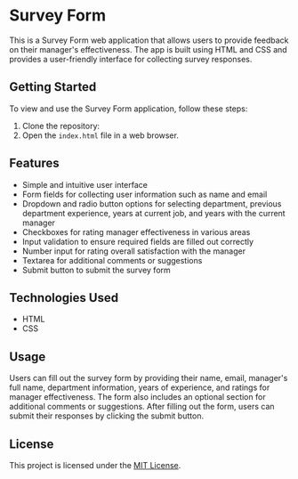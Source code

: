 # Survey Form

This is a Survey Form web application that allows users to provide feedback on their manager's effectiveness. The app is built using HTML and CSS and provides a user-friendly interface for collecting survey responses.

## Getting Started

To view and use the Survey Form application, follow these steps:

1. Clone the repository:
2. Open the `index.html` file in a web browser.

## Features

- Simple and intuitive user interface
- Form fields for collecting user information such as name and email
- Dropdown and radio button options for selecting department, previous department experience, years at current job, and years with the current manager
- Checkboxes for rating manager effectiveness in various areas
- Input validation to ensure required fields are filled out correctly
- Number input for rating overall satisfaction with the manager
- Textarea for additional comments or suggestions
- Submit button to submit the survey form

## Technologies Used

- HTML
- CSS

## Usage

Users can fill out the survey form by providing their name, email, manager's full name, department information, years of experience, and ratings for manager effectiveness. The form also includes an optional section for additional comments or suggestions. After filling out the form, users can submit their responses by clicking the submit button.

## License

This project is licensed under the [MIT License](LICENSE).
